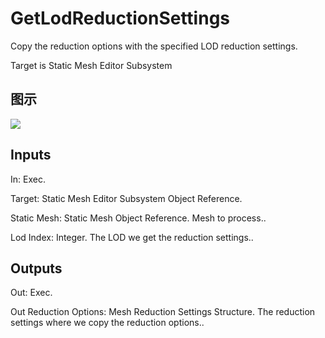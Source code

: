 # GetLodReductionSettings

Copy the reduction options with the specified LOD reduction settings.

Target is Static Mesh Editor Subsystem

## 图示

![]($-20221218-18540804.png)

## Inputs

In: Exec.

Target: Static Mesh Editor Subsystem Object Reference.

Static Mesh: Static Mesh Object Reference. Mesh to process..

Lod Index: Integer. The LOD we get the reduction settings..  

## Outputs

Out: Exec.

Out Reduction Options: Mesh Reduction Settings Structure. The reduction settings where we copy the reduction options..

